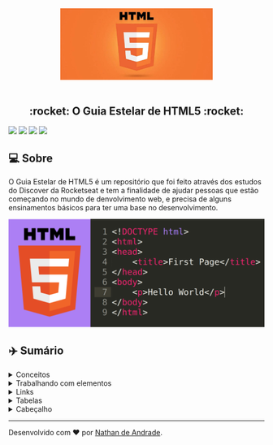<div align="center">
    <img src="https://github.com/Nathan-Andrade/o-guia-estelar-de-html/blob/master/github/html5-mobile-app-native-hybrid-pros-cons.jpg?raw=true" width="300px"/>
</div>

<br />

<h2 align="center">
     :rocket: O Guia Estelar de HTML5 :rocket:
</h2>

 
  ![](https://img.shields.io/github/languages/count/Nathan-Andrade/o-guia-estelar-de-html?color=%23F27731) ![](https://img.shields.io/github/languages/top/Nathan-Andrade/o-guia-estelar-de-html?color=%23F27731) ![](https://img.shields.io/github/repo-size/Nathan-Andrade/o-guia-estelar-de-html?color=%23F27731) ![](https://img.shields.io/github/last-commit/Nathan-Andrade/o-guia-estelar-de-html?color=%23F27731)



## :computer: Sobre

 O Guia Estelar de HTML5 é um repositório que foi feito através dos estudos do Discover da Rocketseat e tem a finalidade de ajudar pessoas que estão começando no mundo de denvolvimento web, e precisa de alguns ensinamentos básicos para ter uma base no desenvolvimento. 

 <p align="center">
  <img src="https://github.com/Nathan-Andrade/o-guia-estelar-de-html/blob/master/github/html-code.png?raw=true" >
</p>

 ## :airplane: Sumário

<details>
  <summary>Conceitos</summary>

-   [Index](https://github.com/Nathan-Andrade/o-guia-estelar-de-html/blob/master/01-conceitos/1.index.html)
-   [Comentários](https://github.com/Nathan-Andrade/o-guia-estelar-de-html/blob/master/01-conceitos/2.comentarios.html)
-   [Anatomia-tags](https://github.com/Nathan-Andrade/o-guia-estelar-de-html/blob/master/01-conceitos/3.anatomia-tags.html)
-   [Atributos](https://github.com/Nathan-Andrade/o-guia-estelar-de-html/blob/master/01-conceitos/4.atributos.html)
-   [Atributos-globais](https://github.com/Nathan-Andrade/o-guia-estelar-de-html/blob/master/01-conceitos/5.atributos-globais.html)
-   [Aninhamento-de-tags](https://github.com/Nathan-Andrade/o-guia-estelar-de-html/blob/master/01-conceitos/6.aninhamento-de-tags.html)
-   [Praticando](https://github.com/Nathan-Andrade/o-guia-estelar-de-html/blob/master/01-conceitos/7.praticando.html)
-   [Caracteres-reservados](https://github.com/Nathan-Andrade/o-guia-estelar-de-html/blob/master/01-conceitos/8.caracteres-reservados.html)
-   [Anatomia-document](https://github.com/Nathan-Andrade/o-guia-estelar-de-html/blob/master/01-conceitos/9.anatomia-document.html)
-   [Projeto](https://github.com/Nathan-Andrade/o-guia-estelar-de-html/tree/master/01-conceitos/Projeto/src)

</details>

<details>
  <summary>Trabalhando com elementos</summary>

-   [Semântica](https://github.com/Nathan-Andrade/o-guia-estelar-de-html/blob/master/02-trabalhando%20com%20elementos/1.semantica.html)
-   [Cabeçalho-paragrafo](https://github.com/Nathan-Andrade/o-guia-estelar-de-html/blob/master/02-trabalhando%20com%20elementos/2.cabecalho-paragrafo.html)
-   [Listas](https://github.com/Nathan-Andrade/o-guia-estelar-de-html/blob/master/02-trabalhando%20com%20elementos/3.listats.html)
-   [Citações](https://github.com/Nathan-Andrade/o-guia-estelar-de-html/blob/master/02-trabalhando%20com%20elementos/4.citacoes.html)
-   [Abreviações](https://github.com/Nathan-Andrade/o-guia-estelar-de-html/blob/master/02-trabalhando%20com%20elementos/5.abreviacoes.html)
-   [Detalhes de Contato](https://github.com/Nathan-Andrade/o-guia-estelar-de-html/blob/master/02-trabalhando%20com%20elementos/6.detalhes-de-contato.html)
-   [Lista de Descrição](https://github.com/Nathan-Andrade/o-guia-estelar-de-html/blob/master/02-trabalhando%20com%20elementos/7.lista-de-descricao.html)
-   [Code-pre](https://github.com/Nathan-Andrade/o-guia-estelar-de-html/blob/master/02-trabalhando%20com%20elementos/8.code-pre.html)
-   [Elementos-generico](https://github.com/Nathan-Andrade/o-guia-estelar-de-html/blob/master/02-trabalhando%20com%20elementos/9.elementos-generico.html)

</details>

<details>
  <summary>Links</summary>

-   [Hyperlinks](https://github.com/Nathan-Andrade/o-guia-estelar-de-html/blob/master/03-links/1.hyperlinks.html)
-   [Conteúdo-a-elemento](https://github.com/Nathan-Andrade/o-guia-estelar-de-html/blob/master/03-links/2.conteudo-a-element.html)
-   [Urls-Caminho](https://github.com/Nathan-Andrade/o-guia-estelar-de-html/blob/master/03-links/3.urls-caminho.html)
-   Navegando por diretórios](https://github.com/Nathan-Andrade/o-guia-estelar-de-html/blob/master/03-links/4.navegando-por-diretorios.html)
-   [Caminho Absoluto Relativo](https://github.com/Nathan-Andrade/o-guia-estelar-de-html/blob/master/03-links/5.caminhoAbsoluto-relativo.html)
-   [Projeto](https://github.com/Nathan-Andrade/o-guia-estelar-de-html/tree/master/03-links/Projeto)

</details>

<details>
  <summary>Tabelas</summary>

-   [Intro](https://github.com/Nathan-Andrade/o-guia-estelar-de-html/blob/master/04-tabelas/1.intro.html)
-   [Tabela básica](https://github.com/Nathan-Andrade/o-guia-estelar-de-html/blob/master/04-tabelas/2.table-basica.html)
-   [Tabela-head-body-foot](https://github.com/Nathan-Andrade/o-guia-estelar-de-html/blob/master/04-tabelas/3.table-head-body-foot.html)
-   [Tabela Complexa](https://github.com/Nathan-Andrade/o-guia-estelar-de-html/blob/master/04-tabelas/4.table-complexa.html)

</details>

<details>
  <summary>Cabeçalho</summary>
-   [Head](https://github.com/Nathan-Andrade/o-guia-estelar-de-html/blob/master/05-cabe%C3%A7alho/1.head.html)
-   [Meta](https://github.com/Nathan-Andrade/o-guia-estelar-de-html/blob/master/05-cabe%C3%A7alho/2.meta.html)
-   [Favicon](https://github.com/Nathan-Andrade/o-guia-estelar-de-html/blob/master/05-cabe%C3%A7alho/3.favicon.html)
-   [Meta-SEO](https://github.com/Nathan-Andrade/o-guia-estelar-de-html/blob/master/05-cabe%C3%A7alho/4.meta-seo.html)
-   [Meta-Social](https://github.com/Nathan-Andrade/o-guia-estelar-de-html/blob/master/05-cabe%C3%A7alho/5.meta-social.html)
</details>



---

Desenvolvido com ❤️ por <a href="https://www.linkedin.com/in/nathan-a-1b9436124/">Nathan de Andrade</a>.

